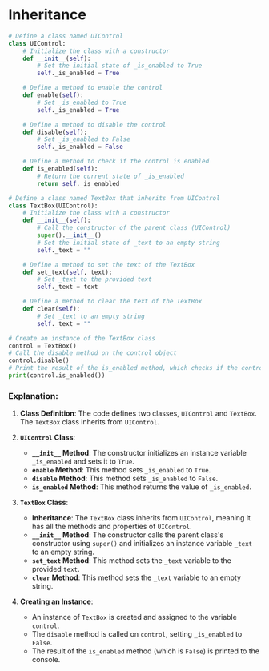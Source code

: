 # Inheritance
```python
# Define a class named UIControl
class UIControl:
    # Initialize the class with a constructor
    def __init__(self):
        # Set the initial state of _is_enabled to True
        self._is_enabled = True

    # Define a method to enable the control
    def enable(self):
        # Set _is_enabled to True
        self._is_enabled = True

    # Define a method to disable the control
    def disable(self):
        # Set _is_enabled to False
        self._is_enabled = False

    # Define a method to check if the control is enabled
    def is_enabled(self):
        # Return the current state of _is_enabled
        return self._is_enabled

# Define a class named TextBox that inherits from UIControl
class TextBox(UIControl):
    # Initialize the class with a constructor
    def __init__(self):
        # Call the constructor of the parent class (UIControl)
        super().__init__()
        # Set the initial state of _text to an empty string
        self._text = ""

    # Define a method to set the text of the TextBox
    def set_text(self, text):
        # Set _text to the provided text
        self._text = text

    # Define a method to clear the text of the TextBox
    def clear(self):
        # Set _text to an empty string
        self._text = ""

# Create an instance of the TextBox class
control = TextBox()
# Call the disable method on the control object
control.disable()
# Print the result of the is_enabled method, which checks if the control is enabled
print(control.is_enabled())
```

### Explanation:

1. **Class Definition**: The code defines two classes, `UIControl` and `TextBox`. The `TextBox` class inherits from `UIControl`.
   
2. **`UIControl` Class**:
    - **`__init__` Method**: The constructor initializes an instance variable `_is_enabled` and sets it to `True`.
    - **`enable` Method**: This method sets `_is_enabled` to `True`.
    - **`disable` Method**: This method sets `_is_enabled` to `False`.
    - **`is_enabled` Method**: This method returns the value of `_is_enabled`.

3. **`TextBox` Class**:
    - **Inheritance**: The `TextBox` class inherits from `UIControl`, meaning it has all the methods and properties of `UIControl`.
    - **`__init__` Method**: The constructor calls the parent class's constructor using `super()` and initializes an instance variable `_text` to an empty string.
    - **`set_text` Method**: This method sets the `_text` variable to the provided `text`.
    - **`clear` Method**: This method sets the `_text` variable to an empty string.

4. **Creating an Instance**:
    - An instance of `TextBox` is created and assigned to the variable `control`.
    - The `disable` method is called on `control`, setting `_is_enabled` to `False`.
    - The result of the `is_enabled` method (which is `False`) is printed to the console.